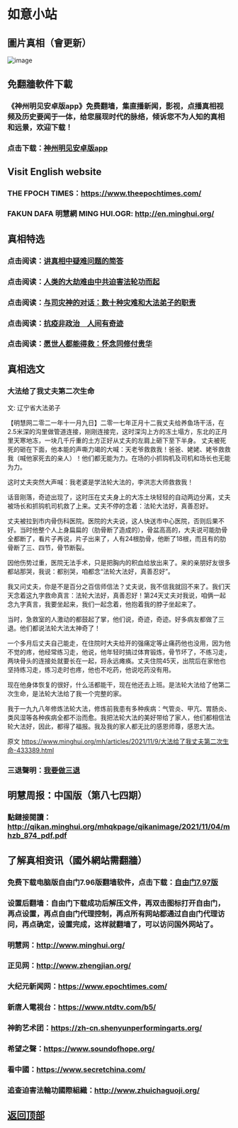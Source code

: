 # 如意小站

## 圖片真相（會更新）

![image](https://user-images.githubusercontent.com/79625284/140896227-44008a94-c05a-45f4-99a6-5750d5869dc0.png)

## 免翻牆軟件下載

### 《神州明见安卓版app》免费翻墙，集直播新闻，影视，点播真相视频及历史要闻于一体，给您展现时代的脉络，倾诉您不为人知的真相和远景，欢迎下载！

### 点击下载：[神州明见安卓版app](https://github.com/pinhe91/tuiguang/files/7240768/_5.1.zip)

## Visit English website

### THE FPOCH TIMES：https://www.theepochtimes.com/

### FAKUN DAFA 明慧網 MING HUI.OGR: http://en.minghui.org/

## 真相特选

### 点击阅读：[讲真相中疑难问题的简答](https://github.com/pinhe91/jcxw3/tree/main)

### 点击阅读：[人类的大劫难由中共迫害法轮功而起](https://github.com/pinhe91/jcxw4/tree/main) 

### 点击阅读：[与司灾神的对话：数十种灾难和大法弟子的职责](https://github.com/pinhe91/jcxw1/tree/main) 

### 点击阅读：[抗疫非政治　人间有奇迹](https://github.com/pinhe91/jcxw2/tree/main) 

### 点击阅读：[愿世人都能得救：怀念同修付贵华](https://github.com/pinhe91/jcxw5/tree/main)

## 真相选文

### 大法给了我丈夫第二次生命

文: 辽宁省大法弟子 

【明慧网二零二一年十一月九日】二零一七年正月十二我丈夫给养鱼场干活，在2.5米深的沟里做管道连接，刚刚连接完，这时深沟上方的冻土塌方，东北的正月里天寒地冻，一块几千斤重的土方正好从丈夫的左肩上砸下至下半身。
丈夫被死死的砸在下面，他本能的声嘶力竭的大喊：天老爷救救我！爸爸、姥姥、姥爷救救我（喊他家死去的亲人）！他们都无能为力。在场的小抓钩机及司机和场长也无能为力。

这时丈夫突然大声喊：我老婆是学法轮大法的，李洪志大师救救我！

话音刚落，奇迹出现了，这时压在丈夫身上的大冻土块轻轻的自动两边分离，丈夫被场长和抓钩机司机救了上来。丈夫不停的念着：法轮大法好，真善忍好。

丈夫被拉到市内骨伤科医院。医院的大夫说，这人快送市中心医院，否则后果不好。当时他整个人上身扁扁的（肋骨断了造成的），骨盆高高的，大夫说可能肋骨全都断了，看片子再说，片子出来了，人有24根肋骨，他断了18根，而且有的肋骨断了三、四节，骨节断裂。

因他伤势过重，医院无法手术，只是把胸内的积血给放出来了。来的亲朋好友很多都站那哭，我说：都别哭，咱都念“法轮大法好，真善忍好”。

我又问丈夫，你是不是百分之百信师信法？丈夫说，我不信我就回不来了。我们天天念着这九字救命真言：法轮大法好，真善忍好！第24天丈夫对我说，咱俩一起念九字真言，我要坐起来，我们一起念着，他抱着我的脖子坐起来了。

当时，急救室的人激动的都鼓起了掌，他们说，奇迹，奇迹。好多病友都做了三退。他们都说法轮大法太神奇了！

一个多月后丈夫自己能走，在住院时大夫给开的强痛定等止痛药他也没用，因为他不觉的疼，他经常练习走，他说，他年轻时搞过体育锻炼，骨节坏了，不练习走，两块骨头的连接处就要长在一起，将永远瘫痪。丈夫住院45天，出院后在家他也坚持练习走，练习走时也疼，他也不吃药，他说吃药没有用。

现在他身体恢复的很好，什么活都能干，现在他还去上班。是法轮大法给了他第二次生命，是法轮大法给了我一个完整的家。

我于一九九八年修炼法轮大法，修炼前我患有多种疾病：气管炎、甲亢、胃肠炎、类风湿等各种疾病全都不治而愈。我把法轮大法的美好带给了家人，他们都相信法轮大法好，因此，都得了福报。我及我的家人都无比的感恩师尊，感恩大法。

原文 https://www.minghui.org/mh/articles/2021/11/9/大法给了我丈夫第二次生命-433389.html

### 三退聲明：[我要做三退](http://tuidang.ddns.net/)

## 明慧周报：中国版（第八七四期）

### 點鏈接閱讀：http://qikan.minghui.org/mhqkpage/qikanimage/2021/11/04/mhzb_874_pdf.pdf

## 了解真相资讯（國外網站需翻牆）

### 免费下载电脑版自由门7.96版翻墙软件，点击下载：[自由门7.97版](https://github.com/pinhe91/tuiguang/files/6839679/fg797r.zip)

### 设置后翻墙：自由门下载成功后解压文件，再双击图标打开自由门，再点设置，再点自由门代理控制，再点所有网站都通过自由门代理访问，再点确定，设置完成，这样就翻墙了，可以访问国外网站了。

### 明慧网：http://www.minghui.org/

### 正见网：http://www.zhengjian.org/

### 大纪元新闻网：https://www.epochtimes.com/

### 新唐人電視台：https://www.ntdtv.com/b5/

### 神韵艺术团：https://zh-cn.shenyunperformingarts.org/

### 希望之聲：https://www.soundofhope.org/

### 看中國：https://www.secretchina.com/

### 追查迫害法輪功國際組織：http://www.zhuichaguoji.org/

## [返回顶部](https://git.io/Js3EY)

